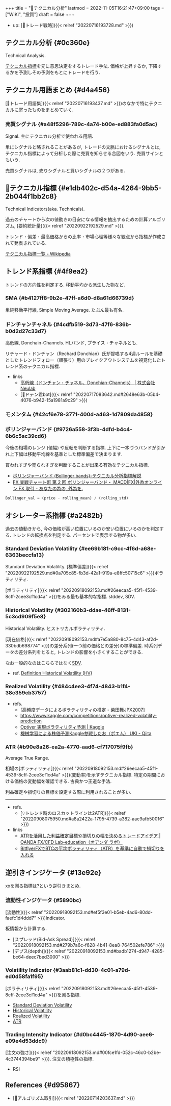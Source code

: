 +++
title = "📝テクニカル分析"
lastmod = 2022-11-05T16:21:47+09:00
tags = ["WIKI", "投資"]
draft = false
+++

-   up: [🔖トレード戦略]({{< relref "20220716193728.md" >}})


## テクニカル分析 {#0c360e}

Technical Analysis.

[テクニカル指標](#e1db402c-d54a-4264-9bb5-2b044f1bb2c8)を元に意思決定をするトレード手法. 価格が上昇するか, 下降するかを予測しその予測をもとにトレードを行う.


## テクニカル用語まとめ {#d4a456}

[📝トレード用語集]({{< relref "20220716193437.md" >}})のなかで特にテクニカルに寄ったものをまとめていく.


### 売買シグナル {#a48f5296-789c-4a74-b00e-ed883fa0d5ac}

Signal. 主にテクニカル分析で使われる用語.

単にシグナルと略されることがあるが, トレードの文脈におけるシグナルとは, テクニカル指標によって分析した際に売買を知らせる合図をいう. 売買サインともいう.

売買シグナルは, 売りシグナルと買いシグナルの２つがある.


## 📝テクニカル指標 {#e1db402c-d54a-4264-9bb5-2b044f1bb2c8}

Technical Indicators(aka. Technicals).

過去のチャートから次の値動きの目安になる情報を抽出するための計算アルゴリズム, [要約統計量]({{< relref "20220922192529.md" >}}).

トレンド・偏差・最高価格からの比率・市場心理等様々な観点から指標が作成されて発表されている.

[テクニカル指標一覧 - Wikipedia](http://ja.wikipedia.org/wiki/%E3%83%86%E3%82%AF%E3%83%8B%E3%82%AB%E3%83%AB%E6%8C%87%E6%A8%99%E4%B8%80%E8%A6%A7)


## トレンド系指標 {#4f9ea2}

トレンドの方向性を判定する. 移動平均から派生した物など.


### SMA {#b4127ff8-9b2e-47ff-a6d0-d8a61d66739d}

単純移動平行線, Simple Moving Average. たぶん最も有名.


### ドンチャンチャネル {#4cdfb519-3d73-47f6-836b-b0d2d27c33d7}

高低線, Donchain-Channels. HLバンド, プライス・チャネルとも.

リチャード・ドンチャン（Rechard Donchian）氏が提唱する4週ルールを基礎としたトレンドフォロー（順張り）用のブレイクアウトシステムを視覚化したトレンド系のテクニカル指標.

-   links
    -   [高低線（ドンチャン・チャネル、Donchian-Channels） | 株式会社Neulab](https://neulab.co.jp/technical-indicator/%E9%AB%98%E4%BD%8E%E7%B7%9A%EF%BC%88%E3%83%89%E3%83%B3%E3%83%81%E3%83%A3%E3%83%B3%E3%83%BB%E3%83%81%E3%83%A3%E3%83%8D%E3%83%AB%E3%80%81donchian-channels%EF%BC%89/)
    -   [📝ドテン君bot]({{< relref "20220717083642.md#2648e63b-05b4-4076-b942-15a1981a9c29" >}})


### モメンタム {#42cf6e78-3771-400d-a463-1d7809da4858}


### ボリンジャーバンド {#9726a558-3f3b-4dfd-b4c4-6b6c5ac39cd6}

今後の相場のレンジ (値幅) や反転を判断する指標. 上下に一本づつバンドが引かれ上下幅は移動平均線を基準とした標準偏差で決まります.

買われすぎや売られすぎを判断することが出来る有効なテクニカル指標.

-   [ボリンジャーバンド (Bollinger bands)-テクニカル分析指標解説](http://www.k3.dion.ne.jp/~forex/tc/bl.htm)
-   [FX 実戦チャート術 第 2 回 ボリンジャーバンド・ MACD|FX|外為オンライン  FX 取引 - あなたの為の, 外為を. ](http://www.gaitameonline.com/academy_chart02.jsp)

<!--listend-->

```python
Bollinger_val = (price - rolling_mean) / (rolling_std)
```


## オシレーター系指標 {#a2482b}

過去の値動きから, 今の価格が高い位置にいるのか安い位置にいるのかを判定する. トレンドの転換点を判定する. パーセントで表示する物が多い.


### Standard Deviation Volatility {#ee69b181-c9cc-4f6d-a68e-6363beccfa13}

Standard Deviation Volatility. [標準偏差]({{< relref "20220922192529.md#0a705c85-fb3d-42a1-919a-e8ffc50715c6" >}})ボラティリティ.

[ボラティリティ]({{< relref "20220918092153.md#26eecaa5-45f1-4539-8cff-2cee3cf1cd4a" >}})をみる最も基本的な指標. stddev, SDV.


### Historical Volatility {#302160b3-ddae-46ff-8131-5c3cd909f5e8}

Historical Volatility. ヒストリカルボラティリティ.

[現在価格]({{< relref "20220918092153.md#a7e5a880-8c75-4d43-af2d-330bdb698774" >}})の差分系列(一つ前の価格との差分)の標準偏差. 時系列データの差分系列をとると, トレンドの影響を小さくすることができる.

なお一般的なのはこちらではなく[SDV](#ee69b181-c9cc-4f6d-a68e-6363beccfa13).

-   ref. [Definition Historical Volatility (HV)](https://www.investopedia.com/terms/h/historicalvolatility.asp)


### Realized Volatility {#484c4ee3-4f74-4843-b1f4-38c359cb3757}

-   refs.
    -   [高頻度データによるボラティリティの推定 - 柴田舞JPX[2007](https://www.imes.boj.or.jp/research/papers/japanese/07-J-14.pdf)]
    -   <https://www.kaggle.com/competitions/optiver-realized-volatility-prediction>
    -   [Optiver 実現ボラティリティ予測 | Kaggle](https://www.kaggle.com/code/erizosanta/optiver)
    -   [機械学習による株価予測Kaggle参戦したお（ポエム） UKI - Qiita](https://qiita.com/blog_UKI/private/3f7091bb6c55d16dbb95)


### ATR {#b90e8a26-ea2a-4770-aad6-cf717075f9fb}

Average True Range.

相場の[ボラティリティ]({{< relref "20220918092153.md#26eecaa5-45f1-4539-8cff-2cee3cf1cd4a" >}})(変動率)を示すテクニカル指標. 特定の期間における価格の変動幅を確認できる. 古典かつ王道な手法.

利益確定や損切りの目標を設定する際に利用されることが多い.

---

-   refs.
    -   [💡トレンド時のロスカットラインは2ATR]({{< relref "20220908075950.md#a8a2422a-1795-4739-a382-aae9afb50016" >}})
-   links
    -   [ATRを活用した利益確定目標や損切りの幅を決めるトレードアイデア | OANDA FX/CFD Lab-education（オアンダ ラボ）](https://www.oanda.jp/lab-education/technical_analysis/dow-theory/atr_targets/)
    -   [BitflyerFXでBTCの平均ボラティリティ（ATR）を基準に自動で損切りを入れる](https://ryota-trade.com/?p=2766)


## 逆引きインジケータ {#13e92e}

xxを測る指標は?という逆引きまとめ.


### 流動性インジケータ {#5890bc}

[流動性]({{< relref "20220918092153.md#ef5f3e01-b5eb-4ad6-80dd-faefc1d4ddd7" >}})Indicator.

板情報から計算する.

-   [スプレッド(Bid-Ask Spread)]({{< relref "20220918092153.md#279b7a6c-f628-4b41-8ea8-764502efe786" >}})
-   [デプス(depth)]({{< relref "20220918092153.md#badb1274-d947-4285-bc64-deec7bed3000" >}})


### Volatility Indicator {#3aab81c1-dd30-4c01-a79d-ed0d58fa1f95}

[ボラティリティ]({{< relref "20220918092153.md#26eecaa5-45f1-4539-8cff-2cee3cf1cd4a" >}})を測る指標.

-   [Standard Deviation Volatility](#ee69b181-c9cc-4f6d-a68e-6363beccfa13)
-   [Historical Volatility](#302160b3-ddae-46ff-8131-5c3cd909f5e8)
-   [Realized Volatility](#484c4ee3-4f74-4843-b1f4-38c359cb3757)
-   [ATR](#b90e8a26-ea2a-4770-aad6-cf717075f9fb)


### Trading Intensity Indicator {#d0bc4445-1870-4d90-aee6-e09e4d53ddc9}

[注文の強さ]({{< relref "20220918092153.md#00fce1fd-052c-46c0-b2be-4c3744394be9" >}}). 注文の積極性の指標.

-   RSI


## References {#d95867}

-   [📝アルゴリズム取引]({{< relref "20220714203637.md" >}})
